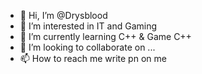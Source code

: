 - 👋 Hi, I’m @Drysblood
- 👀 I’m interested in IT and Gaming
- 🌱 I’m currently learning C++ & Game C++
- 💞️ I’m looking to collaborate on ...
- 📫 How to reach me write pn on me

<!---
Drysblood/Drysblood is a ✨ special ✨ repository because its `README.md` (this file) appears on your GitHub profile.
You can click the Preview link to take a look at your changes.
--->

